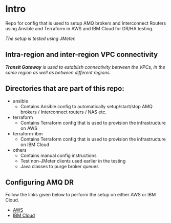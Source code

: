 
# Intro
Repo for config that is used to setup AMQ brokers and Interconnect Routers using Ansible and Terraform in AWS and IBM Cloud for DR/HA testing.

_The setup is tested using JMeter._

## Intra-region and inter-region VPC connectivity
_**Transit Gateway** is used to establish connectivity between the VPCs, in the same region as well as between different regions._

## Directories that are part of this repo:
* ansible
  * Contains Ansible config to automatically setup/start/stop AMQ brokers / Interconnect routers / NAS etc.
* terraform
  * Contains Terraform config that is used to provision the infrastructure on AWS
* terraform-ibm
  * Contains Terraform config that is used to provision the infrastructure on IBM Cloud
* others
  * Contains manual config instructions
  * Test non-JMeter clients used earlier in the testing
  * Java classes to purge broker queues

## Configuring AMQ DR

Follow the links given below to perform the setup on either AWS or IBM Cloud.

* [AWS](docs/readme-aws.md)
* [IBM Cloud](docs/readme-ibm.md)

